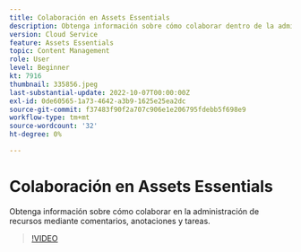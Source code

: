 ```yaml
---
title: Colaboración en Assets Essentials
description: Obtenga información sobre cómo colaborar dentro de la administración de recursos mediante comentarios, anotaciones y tareas.
version: Cloud Service
feature: Assets Essentials
topic: Content Management
role: User
level: Beginner
kt: 7916
thumbnail: 335856.jpeg
last-substantial-update: 2022-10-07T00:00:00Z
exl-id: 0de60565-1a73-4642-a3b9-1625e25ea2dc
source-git-commit: f37483f90f2a707c906e1e206795fdebb5f698e9
workflow-type: tm+mt
source-wordcount: '32'
ht-degree: 0%

---
```


# Colaboración en Assets Essentials

Obtenga información sobre cómo colaborar en la administración de recursos mediante comentarios, anotaciones y tareas.

>[!VIDEO](https://video.tv.adobe.com/v/335856/?quality=12&learn=on)
